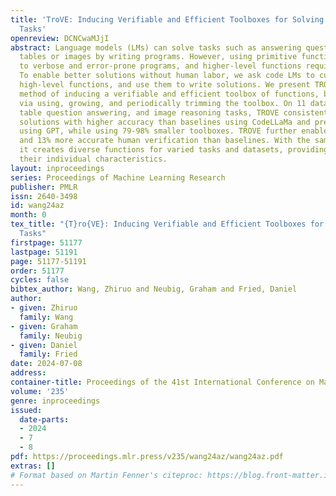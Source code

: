 ```yaml
---
title: 'TroVE: Inducing Verifiable and Efficient Toolboxes for Solving Programmatic
  Tasks'
openreview: DCNCwaMJjI
abstract: Language models (LMs) can solve tasks such as answering questions about
  tables or images by writing programs. However, using primitive functions often leads
  to verbose and error-prone programs, and higher-level functions require expert design.
  To enable better solutions without human labor, we ask code LMs to curate reusable
  high-level functions, and use them to write solutions. We present TROVE, a training-free
  method of inducing a verifiable and efficient toolbox of functions, by generating
  via using, growing, and periodically trimming the toolbox. On 11 datasets from math,
  table question answering, and image reasoning tasks, TROVE consistently yields simpler
  solutions with higher accuracy than baselines using CodeLLaMa and previous methods
  using GPT, while using 79-98% smaller toolboxes. TROVE further enables 31% faster
  and 13% more accurate human verification than baselines. With the same pipeline,
  it creates diverse functions for varied tasks and datasets, providing insights into
  their individual characteristics.
layout: inproceedings
series: Proceedings of Machine Learning Research
publisher: PMLR
issn: 2640-3498
id: wang24az
month: 0
tex_title: "{T}ro{VE}: Inducing Verifiable and Efficient Toolboxes for Solving Programmatic
  Tasks"
firstpage: 51177
lastpage: 51191
page: 51177-51191
order: 51177
cycles: false
bibtex_author: Wang, Zhiruo and Neubig, Graham and Fried, Daniel
author:
- given: Zhiruo
  family: Wang
- given: Graham
  family: Neubig
- given: Daniel
  family: Fried
date: 2024-07-08
address:
container-title: Proceedings of the 41st International Conference on Machine Learning
volume: '235'
genre: inproceedings
issued:
  date-parts:
  - 2024
  - 7
  - 8
pdf: https://proceedings.mlr.press/v235/wang24az/wang24az.pdf
extras: []
# Format based on Martin Fenner's citeproc: https://blog.front-matter.io/posts/citeproc-yaml-for-bibliographies/
---
```

